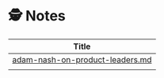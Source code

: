 # 🕵️ Notes

| Title                                                                        |
| ---------------------------------------------------------------------------- |
| [adam-nash-on-product-leaders.md](adam-nash-on-product-leaders.md "mention") |
|                                                                              |
